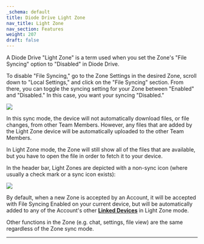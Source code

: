 ```yaml
---
_schema: default
title: Diode Drive Light Zone
nav_title: Light Zone
nav_section: Features
weight: 207
draft: false
---
```

A Diode Drive "Light Zone" is a term used when you set the Zone's "File Syncing" option to "Disabled" in Diode Drive.

To disable "File Syncing," go to the Zone Settings in the desired Zone, scroll down to "Local Settings," and click on the "File Syncing" section. From there, you can toggle the syncing setting for your Zone between "Enabled" and "Disabled." In this case, you want your syncing "Disabled."

![](/uploads/image-16.png)

In this sync mode, the device will not automatically download files, or file changes, from other Team Members. However, any files that are added by the Light Zone device will be automatically uploaded to the other Team Members.

In Light Zone mode, the Zone will still show all of the files that are available, but you have to open the file in order to fetch it to your device.

In the header bar, Light Zones are depicted with a non-sync icon (where usually a check mark or a sync icon exists):

![](/uploads/image-17.png)

By default, when a new Zone is accepted by an Account, it will be accepted with File Syncing Enabled on your current device, but will be automatically added to any of the Account's other <a href="https://app.docs.diode.io/docs/using/linked-devices/" target="_blank" rel="noopener"><strong>Linked Devices</strong></a> in Light Zone mode.

Other functions in the Zone (e.g. chat, settings, file view) are the same regardless of the Zone sync mode.

---